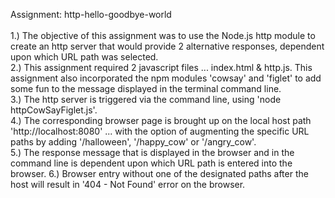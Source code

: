 Assignment: http-hello-goodbye-world </br>
</br>
1.) The objective of this assignment was to use the Node.js http module to create an http server that would provide 2 alternative responses, dependent upon which URL path was selected.</br>
2.) This assignment required 2 javascript files ... index.html & http.js. This assignment also incorporated the npm modules 'cowsay' and 'figlet' to add some fun to the message displayed in the terminal command line.</br>
3.) The http server is triggered via the command line, using 'node httpCowSayFiglet.js'.</br>
4.) The corresponding browser page is brought up on the local host path 'http://localhost:8080' ... with the option of augmenting the specific URL paths by adding '/halloween', '/happy_cow' or '/angry_cow'.</br>
5.) The response message that is displayed in the browser and in the command line is dependent upon which URL path is entered into the browser.
6.) Browser entry without one of the designated paths after the host will result in '404 - Not Found' error on the browser.
